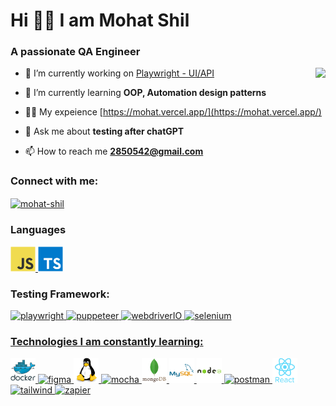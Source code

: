 <h1 align="left">Hi 👋🏽 I am Mohat Shil</h1>
<h3 align="left">A passionate QA Engineer </h3>
<IMG align="right" SRC="https://media2.giphy.com/media/v1.Y2lkPTc5MGI3NjExOW05c3R5Y21vcnlrNXpnMDBlNWl6Z2EzNWw0YTY0Y2NyenhtdzEydSZlcD12MV9naWZzX3NlYXJjaCZjdD1n/l0K4n42JVSqqUvAQg/200w.gif">

- 🔭 I’m currently working on [Playwright - UI/API](https://github.com/shilCode/Mangement-System-automated)

- 🌱 I’m currently learning **OOP, Automation design patterns**

- 👨‍💻 My expeience [https://mohat.vercel.app/](https://mohat.vercel.app/)

- 💬 Ask me about **testing after chatGPT**

- 📫 How to reach me **2850542@gmail.com**

<h3 align="left">Connect with me:</h3>
<p align="left">
<a href="https://linkedin.com/in/mohat-shil" target="blank"><img align="center" src="https://raw.githubusercontent.com/rahuldkjain/github-profile-readme-generator/master/src/images/icons/Social/linked-in-alt.svg" alt="mohat-shil" height="30" width="40" /></a>
</p>

<h3 align="left">Languages</h3>
 <a align="center" href="https://developer.mozilla.org/en-US/docs/Web/JavaScript"
            target="_blank" rel="noreferrer"> <img
                src="https://raw.githubusercontent.com/devicons/devicon/master/icons/javascript/javascript-original.svg"
                alt="javascript" width="40" height="40" /> </a>
  <a align="center" href="https://www.typescriptlang.org/" target="_blank" rel="noreferrer">
            <img src="https://raw.githubusercontent.com/devicons/devicon/master/icons/typescript/typescript-original.svg"
                alt="typescript" width="40" height="40" /> </a>
  

<h3 align="left">Testing Framework:</h3>

<a href="https://playwright.dev/" target="_blank" rel="noreferrer"> <img src="https://playwright.dev/img/playwright-logo.svg" alt="playwright" width="40" height="40" />
  <a href="https://github.com/puppeteer/puppeteer" target="_blank" rel="noreferrer"> <img src="https://www.vectorlogo.zone/logos/pptrdev/pptrdev-official.svg" alt="puppeteer" width="40" height="40"/>
<a href="https://webdriver.io/" target="_blank" rel="noreferrer"> <img src="https://camo.githubusercontent.com/95f9060552c490befea503dea9b87aa13277c0d4ff0aeb18a870f52df665fed4/68747470733a2f2f7765626472697665722e696f2f6173736574732f696d616765732f726f626f742d33363737373838646436333834396335366161356362336633333262313264352e737667" alt="webdriverIO" width="40" height="40" />
<a href="https://www.selenium.dev" target="_blank" rel="noreferrer"> <img src="https://raw.githubusercontent.com/detain/svg-logos/780f25886640cef088af994181646db2f6b1a3f8/svg/selenium-logo.svg" alt="selenium" width="40" height="40"/> 



<h3 align="left">Technologies I am constantly learning:</h3>

<a href="https://www.docker.com/" target="_blank" rel="noreferrer"> <img src="https://raw.githubusercontent.com/devicons/devicon/master/icons/docker/docker-original-wordmark.svg" alt="docker" width="40" height="40"/><a href="https://www.figma.com/" target="_blank" rel="noreferrer"> <img src="https://www.vectorlogo.zone/logos/figma/figma-icon.svg" alt="figma" width="40" height="40"/> <a href="https://www.linux.org/" target="_blank" rel="noreferrer"> <img src="https://raw.githubusercontent.com/devicons/devicon/master/icons/linux/linux-original.svg" alt="linux" width="40" height="40"/> </a> <a href="https://mochajs.org" target="_blank" rel="noreferrer"> <img src="https://www.vectorlogo.zone/logos/mochajs/mochajs-icon.svg" alt="mocha" width="40" height="40"/> </a> <a href="https://www.mongodb.com/" target="_blank" rel="noreferrer"> <img src="https://raw.githubusercontent.com/devicons/devicon/master/icons/mongodb/mongodb-original-wordmark.svg" alt="mongodb" width="40" height="40"/> </a> <a href="https://www.mysql.com/" target="_blank" rel="noreferrer"> <img src="https://raw.githubusercontent.com/devicons/devicon/master/icons/mysql/mysql-original-wordmark.svg" alt="mysql" width="40" height="40"/> </a><a href="https://nodejs.org" target="_blank" rel="noreferrer"> <img src="https://raw.githubusercontent.com/devicons/devicon/master/icons/nodejs/nodejs-original-wordmark.svg" alt="nodejs" width="40" height="40"/> </a> <a href="https://postman.com" target="_blank" rel="noreferrer"> <img src="https://www.vectorlogo.zone/logos/getpostman/getpostman-icon.svg" alt="postman" width="40" height="40"/>  <a href="https://reactjs.org/" target="_blank" rel="noreferrer"> <img src="https://raw.githubusercontent.com/devicons/devicon/master/icons/react/react-original-wordmark.svg" alt="react" width="40" height="40"/> </a> </a> <a href="https://tailwindcss.com/" target="_blank" rel="noreferrer"> <img src="https://www.vectorlogo.zone/logos/tailwindcss/tailwindcss-icon.svg" alt="tailwind" width="40" height="40"/> </a>  </a> <a href="https://zapier.com" target="_blank" rel="noreferrer"> <img src="https://www.vectorlogo.zone/logos/zapier/zapier-icon.svg" alt="zapier" width="40" height="40"/> </a>





    
</p>



